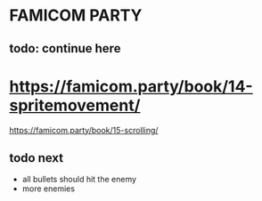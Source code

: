 # FAMICOM PARTY

## todo: continue here
# https://famicom.party/book/14-spritemovement/
https://famicom.party/book/15-scrolling/



## todo next
- all bullets should hit the enemy
- more enemies
